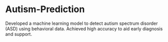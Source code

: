 # Autism-Prediction
Developed a machine learning model to detect autism spectrum disorder (ASD) using behavioral data. Achieved high accuracy to aid early diagnosis and support.

